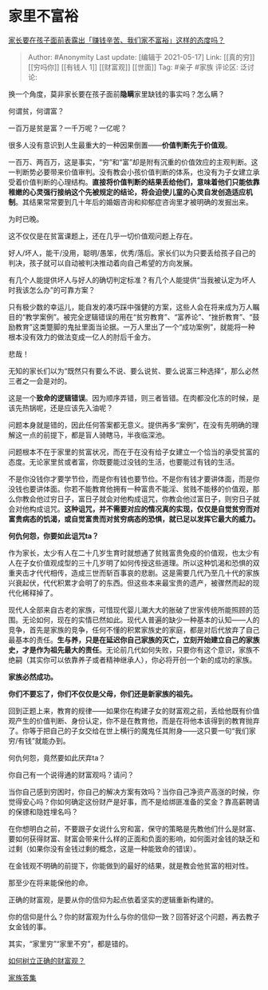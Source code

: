 # 家里不富裕
[家长要在孩子面前表露出「赚钱辛苦、我们家不富裕」这样的态度吗？](https://www.zhihu.com/question/296333267/answer/551002721)

> Author: #Anonymity
> Last update: [编辑于 2021-05-17]
> Link: [[真的穷]] [[穷吗你]] [[有钱人 1]] [[财富观]] [[世面]]
> Tag: #亲子 #家族
> 评论区:
> 泛讨论:

换一个角度，莫非家长要在孩子面前**隐瞒**家里缺钱的事实吗？怎么瞒？

何谓贫，何谓富？

一百万是贫是富？一千万呢？一亿呢？

很多人没有意识到人生最重大的一种因果倒置——**价值判断先于价值观**。

一百万、两百万，这是事实，“穷”和“富”却是附有沉重的价值效应的主观判断。这一判断势必要带来价值审判。没有教会小孩价值判断的体系，也没有为子女建立承受着价值判断的心理结构。**直接将价值判断的结果丢给他们，意味着他们只能依靠稚嫩的心灵强行接纳这个先被规定的结论，将会迫使儿童的心灵自发创造适应机制**。其结果常常要到几十年后的婚姻咨询和抑郁症咨询里才被明确的发掘出来。

为时已晚。

这不仅仅是在贫富课题上，还在几乎一切价值观问题上存在。

好人/坏人，能干/没用，聪明/愚笨，优秀/落后。家长们以为只要丢给孩子自己的判决，孩子就可以自动被判决推动着向自己希望的方向发展。

有几个人能提供坏人与好人的确切判定标准？有几个人能提供“当我被认定为坏人时我该怎么办”的可靠方案？

只有极少数的幸运儿，能自发的凑巧踩中强健的方案，这些人会在将来成为万人瞩目的“教学案例”。被完全逻辑错误的用在“贫穷教育”、“富养论”、“挫折教育”、“鼓励教育”这类蹩脚的鬼扯里面当论据。一万人里出了一个“成功案例”，就能将一种根本没有效力的做法变成一亿人的肘后千金方。

悲哉！

无知的家长们以为“既然只有要么不说、要么说贫、要么说富三种选择”，那么必然三者之一会是对的。

这是一个**致命的逻辑错误**。因为顺序弄错，则三者皆错。在肉都没化冻的时候，是该先热锅呢，还是应该先入油呢？

问题本身就是错的，因此任何答案都无意义。提供再多“案例”，在没有先明确的理解这一点的前提下，都是盲人骑瞎马，半夜临深池。

问题根本不在于家里的贫富状况，而在于在没有给子女建立一个恰当的承受贫富的态度。无论家里贫或者富，你既要能过没钱的生活，也要能过有钱的生活。

不是你没钱你才要学节俭，而是你有钱也要节俭。不是你有钱才要讲体面，而是你没钱也要讲体面。你若不能教育他拥有一种富贵不能淫、贫贱不能移的价值观，那么你教会他过穷日子，富日子就会对他构成诅咒，你教会他过富日子，则穷日子就会对他构成诅咒。**这种诅咒，并不需要对应的情况真的实现，仅仅是自觉贫穷而对富贵病态的饥渴，或自觉富贵而对贫穷病态的恐惧，就已足以发挥它最大的威力。**

**何仇何怨，你要如此诅咒ta？**

作为家长，太少有人在二十几岁生育时就想通了贫贱富贵免疫的价值观，也太少有人在子女价值观成型的三十几岁明了如何传授这些道理。所以这种饥渴和恐惧的双重夹击才代代相传，造成三世而斩百事哀的悲剧。这是需要几代乃至几十代的家族兴衰起伏，代代积累才会明了的东西。但这些本来最宝贵的遗产，被骤然而起的现代化稀释掉了。

现代人全部来自古老的家族，可惜现代婴儿潮大大的胀破了世家传统所能照顾的范围。无论如何，现在的实情已然如此。现代人普遍的缺少一种基本的认知——人的竞争，首先是家族的竞争，任何不懂的积累家族史的家庭，都是对后代放弃了自己最基本的责任。**生与养，只是在延迟你自己家族的灭亡，立刻开始建立自己的家族史，才是作为祖先最大的责任**。无论前几代如何失败，只要你有这个意识，家族不绝嗣（其实你可以依靠养子或者精神继承人），你必将开创一个新的成功的家族。

**家族必然成功。**

**你们不要忘了，你们不仅仅是父母，你们还是新家族的祖先。**

回到正题上来，教育的规律——如果你在构建子女的财富观之前，丢给他既有价值观产生的价值判断、身份认定，你不是在教育他，而是在将他本该得到的教育抛弃了。你等于把自己的子女交给在世上横行的魔鬼任其附身——这只要一句“我们家穷/有钱”就能办到。

何仇何怨，竟然要如此厌弃ta？

你自己有一个说得通的财富观吗？请问？

当你自己感到穷困时，你自己的解决方案有效吗？当你自己净资产高涨的时候，你觉得安心吗？你如何确定这份财产是好事，而不是给绑匪准备的奖金？靠高薪聘请的保镖和隐姓埋名吗？

在你想明白之前，不要跟子女说什么穷和富，保守的策略是先教他们什么是财富、要如何获得财富、财富会带来什么样的正面和负面的影响，如何面对金钱的缺乏和过剩（如果你没有金钱过剩的概念，这是一种能致命的错误）。

在金钱观不明确的前提下，你能做到的最好的结果，就是教会他贫富的相对性。

那至少在将来能保他的命。

正确的财富观，是要从你的信仰为起点依着坚实的逻辑重新构建的。

你的信仰是什么？你的财富观为什么与你的信仰一致？回答好这个问题，再去教子女金钱的事。

其实，“家里穷”“家里不穷”，都是错的。

[如何树立正确的财富观？](https://www.zhihu.com/question/314627020/answer/1193533378)

[家族答集](https://zhihu.com/collection/378738313)
